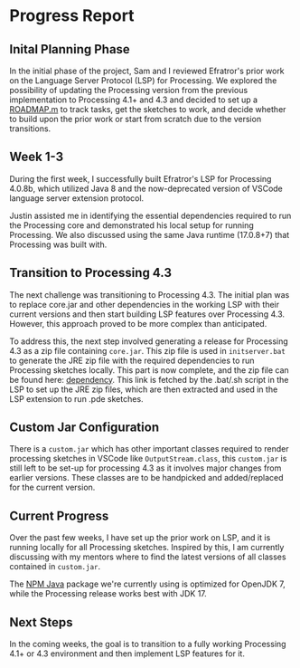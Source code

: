 # Progress Report

## Inital Planning Phase
In the initial phase of the project, Sam and I reviewed Efratror's prior work on the Language Server Protocol (LSP) for Processing. We explored the possibility of updating the Processing version from the previous implementation to Processing 4.1+ and 4.3 and decided to set up a [ROADMAP.m](https://github.com/diyaayay/processing-language-server-extension/blob/main/ROADMAP.md) to track tasks, get the sketches to work, and decide whether to build upon the prior work or start from scratch due to the version transitions.

## Week 1-3

During the first week, I successfully built Efratror's LSP for Processing 4.0.8b, which utilized Java 8 and the now-deprecated version of VSCode language server extension protocol.

Justin assisted me in identifying the essential dependencies required to run the Processing core and demonstrated his local setup for running Processing. We also discussed using the same Java runtime (17.0.8+7) that Processing was built with.

## Transition to Processing 4.3

The next challenge was transitioning to Processing 4.3. The initial plan was to replace core.jar and other dependencies in the working LSP with their current versions and then start building LSP features over Processing 4.3. However, this approach proved to be more complex than anticipated.

To address this, the next step involved generating a release for Processing 4.3 as a zip file containing `core.jar`. This zip file is used in `initserver.bat` to generate the JRE zip file with the required dependencies to run Processing sketches locally. This part is now complete, and the zip file can be found here: [dependency](https://github.com/diyaayay/processing4.3JRE/releases/download/v0.1/Processing-JRE-windows-x64-0.02-ALPHA.zip). This link is fetched by the .bat/.sh script in the LSP to set up the JRE zip files, which are then extracted and used in the LSP extension to run .pde sketches.

## Custom Jar Configuration

There is a `custom.jar` which has other important classes required to render processing sketches in VSCode like `OutputStream.class`, this `custom.jar` is still left to be set-up for processing 4.3 as it involves major changes from earlier versions. These classes are to be handpicked and added/replaced for the current version.

## Current Progress

Over the past few weeks, I have set up the prior work on LSP, and it is running locally for all Processing sketches. Inspired by this, I am currently discussing with my mentors where to find the latest versions of all classes contained in `custom.jar`.

The [NPM Java](https://www.npmjs.com/package/java) package we're currently using is optimized for OpenJDK 7, while the Processing release works best with JDK 17.

## Next Steps

In the coming weeks, the goal is to transition to a fully working Processing 4.1+ or 4.3 environment and then implement LSP features for it.